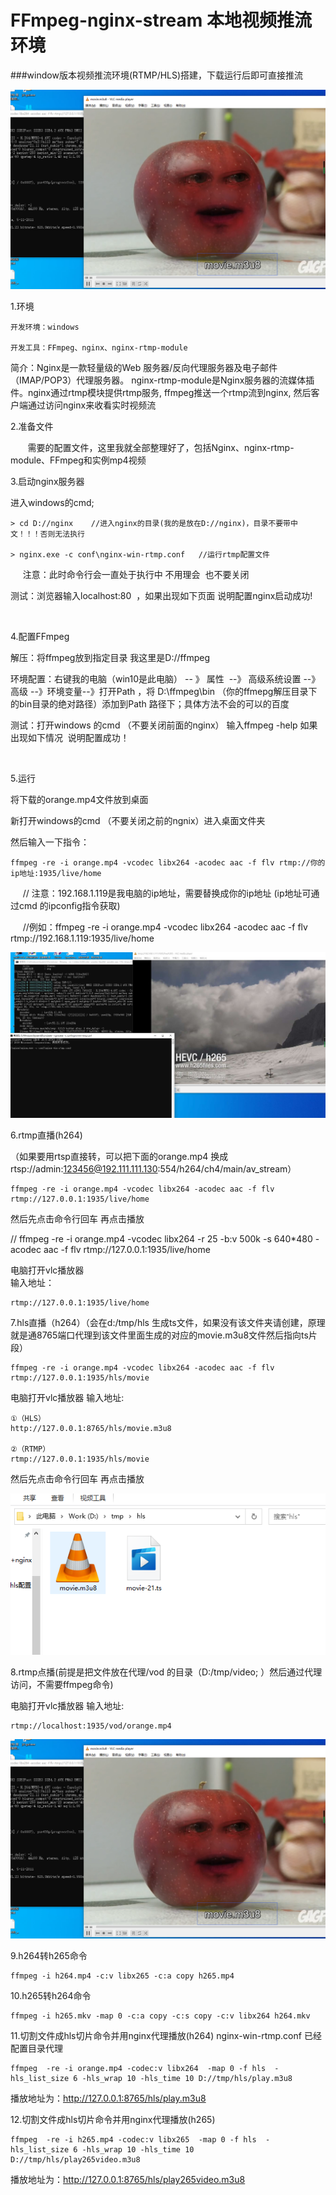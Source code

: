 # FFmpeg-nginx-stream 本地视频推流环境

###window版本视频推流环境(RTMP/HLS)搭建，下载运行后即可直接推流

![Image text](vlc.png)

1.环境
```code
开发环境：windows

开发工具：FFmpeg、nginx、nginx-rtmp-module
```
简介：Nginx是一款轻量级的Web 服务器/反向代理服务器及电子邮件（IMAP/POP3）代理服务器。 nginx-rtmp-module是Nginx服务器的流媒体插件。nginx通过rtmp模块提供rtmp服务, ffmpeg推送一个rtmp流到nginx, 然后客户端通过访问nginx来收看实时视频流


2.准备文件

       需要的配置文件，这里我就全部整理好了，包括Nginx、nginx-rtmp-module、FFmpeg和实例mp4视频
     

3.启动nginx服务器

进入windows的cmd; 
```shell
> cd D://nginx    //进入nginx的目录(我的是放在D://nginx)，目录不要带中文！！！否则无法执行

> nginx.exe -c conf\nginx-win-rtmp.conf   //运行rtmp配置文件 
```
     注意：此时命令行会一直处于执行中 不用理会  也不要关闭

测试：浏览器输入localhost:80  ，如果出现如下页面 说明配置nginx启动成功!

​


4.配置FFmpeg

解压：将ffmpeg放到指定目录 我这里是D://ffmpeg 

环境配置：右键我的电脑（win10是此电脑） -- 》 属性  --》 高级系统设置 --》高级 --》环境变量--》打开Path ，将 D:\ffmpeg\bin （你的ffmepg解压目录下的bin目录的绝对路径）添加到Path 路径下；具体方法不会的可以的百度 

测试：打开windows 的cmd （不要关闭前面的nginx） 输入ffmpeg -help 如果出现如下情况  说明配置成功！

​


5.运行  

将下载的orange.mp4文件放到桌面 

新打开windows的cmd （不要关闭之前的ngnix）进入桌面文件夹

然后输入一下指令：
```code
ffmpeg -re -i orange.mp4 -vcodec libx264 -acodec aac -f flv rtmp://你的ip地址:1935/live/home
```

     // 注意：192.168.1.119是我电脑的ip地址，需要替换成你的ip地址 (ip地址可通过cmd 的ipconfig指令获取)

     //例如：ffmpeg -re -i orange.mp4 -vcodec libx264 -acodec aac -f flv rtmp://192.168.1.119:1935/live/home


![Image text](view.png)

6.rtmp直播(h264)

（如果要用rtsp直接转，可以把下面的orange.mp4 换成rtsp://admin:123456@192.111.111.130:554/h264/ch4/main/av_stream）

```code
ffmpeg -re -i orange.mp4 -vcodec libx264 -acodec aac -f flv rtmp://127.0.0.1:1935/live/home
```
然后先点击命令行回车 再点击播放

// ffmpeg -re -i orange.mp4 -vcodec libx264 -r 25 -b:v 500k -s 640*480 -acodec aac -f flv rtmp://127.0.0.1:1935/live/home

电脑打开vlc播放器     
输入地址：
```code
rtmp://127.0.0.1:1935/live/home  
```




7.hls直播（h264）（会在d:/tmp/hls 生成ts文件，如果没有该文件夹请创建，原理就是通8765端口代理到该文件里面生成的对应的movie.m3u8文件然后指向ts片段）

```code
ffmpeg -re -i orange.mp4 -vcodec libx264 -acodec aac -f flv rtmp://127.0.0.1:1935/hls/movie
```
电脑打开vlc播放器      输入地址:
```code
①（HLS） 
http://127.0.0.1:8765/hls/movie.m3u8

②（RTMP）
rtmp://127.0.0.1:1935/hls/movie
```


然后先点击命令行回车 再点击播放

![Image text](ts.png)

8.rtmp点播(前提是把文件放在代理/vod 的目录（D:/tmp/video; ）然后通过代理访问，不需要ffmpeg命令)

电脑打开vlc播放器      输入地址:
```code
rtmp://localhost:1935/vod/orange.mp4
```

![Image text](vlc.png)


 
9.h264转h265命令
```code
ffmpeg -i h264.mp4 -c:v libx265 -c:a copy h265.mp4
```
10.h265转h264命令
```code
ffmpeg -i h265.mkv -map 0 -c:a copy -c:s copy -c:v libx264 h264.mkv
```
11.切割文件成hls切片命令并用nginx代理播放(h264) nginx-win-rtmp.conf 已经配置目录代理
```code
ffmpeg  -re -i orange.mp4 -codec:v libx264  -map 0 -f hls  -hls_list_size 6 -hls_wrap 10 -hls_time 10 D://tmp/hls/play.m3u8
```
播放地址为：http://127.0.0.1:8765/hls/play.m3u8

12.切割文件成hls切片命令并用nginx代理播放(h265)
```code
ffmpeg  -re -i h265.mp4 -codec:v libx265  -map 0 -f hls  -hls_list_size 6 -hls_wrap 10 -hls_time 10 D://tmp/hls/play265video.m3u8
```
播放地址为：http://127.0.0.1:8765/hls/play265video.m3u8
